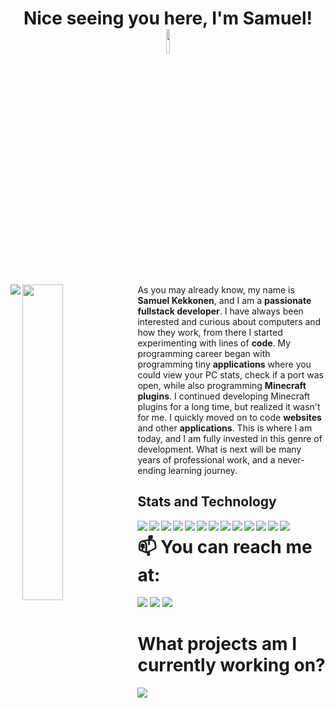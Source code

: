 <h1 align="center">Nice seeing you here, I'm Samuel! <img src="https://raw.githubusercontent.com/MartinHeinz/MartinHeinz/master/wave.gif" width="10%"></h1>

<img align="left" src="https://github-readme-stats.vercel.app/api?username=sammekekko&show_icons=true&bg_color=DEG,133a94,919bff&title_color=ffffff&text_color=ffffff&icon_color=ffffff&hide_border=true&include_all_commits=true">
<img align="left" width=36% src="https://github-readme-stats.vercel.app/api/top-langs/?username=sammekekko&bg_color=DEG,133a94,919bff&title_color=ffffff&text_color=ffffff&icon_color=ffffff&hide_border=true">

<!-- <h1 align="center">&nbsp;&nbsp;&nbsp;😎 Who am I?</h1> !-->
As you may already know, my name is <strong>Samuel Kekkonen</strong>, and I am a <strong>passionate fullstack developer</strong>. I have always been interested and curious about computers and how they work, from there I started experimenting with lines of <strong>code</strong>. My programming career began with programming tiny <strong>applications</strong> where you could view your PC stats, check if a port was open, while also programming <strong>Minecraft plugins</strong>. I continued developing Minecraft plugins for a long time, but realized it wasn't for me. I quickly moved on to code <strong>websites</strong> and other <strong>applications</strong>. This is where I am today, and I am fully invested in this genre of development. What is next will be many years of professional work, and a never-ending learning journey. 

<!-- <p>&nbsp;&nbsp;&nbsp;&nbsp;&nbsp;&nbsp;&nbsp;&nbsp;</p> !-->

## Stats and Technology

<!-- Markdown badges !-->
<img align="left" src="https://img.shields.io/badge/Bitcoin-000?style=for-the-badge&logo=bitcoin&logoColor=white">
<img align="left" src="https://img.shields.io/badge/Ethereum-3C3C3D?style=for-the-badge&logo=Ethereum&logoColor=white">
<img align="left" src="https://img.shields.io/badge/mysql-%2300f.svg?style=for-the-badge&logo=mysql&logoColor=white">
<img align="left" src="https://img.shields.io/badge/javascript-%23323330.svg?style=for-the-badge&logo=javascript&logoColor=%23F7DF1E">
<img align="left" src="https://img.shields.io/badge/node.js-6DA55F?style=for-the-badge&logo=node.js&logoColor=white">
<img align="left" src="https://img.shields.io/badge/java-%23ED8B00.svg?style=for-the-badge&logo=java&logoColor=white">
<!-- <p>&nbsp;</p> !-->
<img align="left" src="https://img.shields.io/badge/python-3670A0?style=for-the-badge&logo=python&logoColor=ffdd54">
<img align="left" src="https://img.shields.io/badge/git-%23F05033.svg?style=for-the-badge&logo=git&logoColor=white">
<img align="left" src="https://img.shields.io/badge/docker-%230db7ed.svg?style=for-the-badge&logo=docker&logoColor=white">
<img align="left" src="https://img.shields.io/badge/heroku-%23430098.svg?style=for-the-badge&logo=heroku&logoColor=white">
<img align="left" src="(https://img.shields.io/badge/css3-%231572B6.svg?style=for-the-badge&logo=css3&logoColor=white">
<img align="left" src="https://img.shields.io/badge/html5-%23E34F26.svg?style=for-the-badge&logo=html5&logoColor=white">
<img align="left" src= "https://img.shields.io/badge/c%23-%23239120.svg?style=for-the-badge&logo=c-sharp&logoColor=white">


<!-- Self Biography !-->
<!-- <br> !-->

<!--<p>&nbsp;</p> !-->
 
# 📫 You can reach me at:
<img src="https://img.shields.io/badge/-samuel@kekkobusiness.com-c14438?style=for-the-badge&logo=Gmail&logoColor=white&link=mailto:samuel@kekkobusiness.com)](mailto:samuel@kekkobusiness.com">
<img src="https://dcbadge.vercel.app/api/shield/227799114610376704">

<a href="https://www.kekkobusiness.com">
 <img src="https://img.shields.io/badge/Website-kekkobusiness.com-blue?style=for-the-badge">
</a>
<!-- <br> !-->

# What projects am I currently working on?

<a href="https://github.com/sammekekko/discord-bot-testing">
 <img src= "https://github-readme-stats.vercel.app/api/pin/?username=sammekekko&repo=discord-bot-testing">
</a>

<!--
**sammekekko/sammekekko** is a ✨ _special_ ✨ repository because its `README.md` (this file) appears on your GitHub profile.

Here are some ideas to get you started:

- 🔭 I’m currently working on ...
- 🌱 I’m currently learning ...
- 👯 I’m looking to collaborate on ...
- 🤔 I’m looking for help with ...
- 💬 Ask me about ...
- 📫 How to reach me: ...
- 😄 Pronouns: ...
- ⚡ Fun fact: ...
-->
